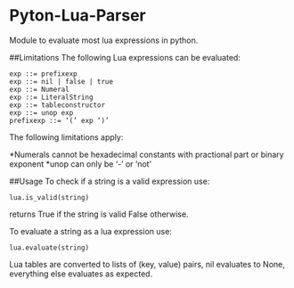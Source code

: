# Pyton-Lua-Parser
Module to evaluate most lua expressions in python.

##Limitations
The following Lua expressions can be evaluated:

	exp ::= prefixexp
	exp ::= nil | false | true
	exp ::= Numeral
	exp ::= LiteralString
	exp ::= tableconstructor
	exp ::= unop exp
	prefixexp ::= ‘(’ exp ‘)’

The following limitations apply:

*Numerals cannot be hexadecimal constants with practional part or binary exponent
*unop can only be ‘-’ or ‘not’

##Usage
To check if a string is a valid expression use:
```
lua.is_valid(string)
```
returns True if the string is valid False otherwise.

To evaluate a string as a lua expression use:
```
lua.evaluate(string)
```
Lua tables are converted to lists of (key, value) pairs, nil evaluates to None, everything else evaluates as expected.
